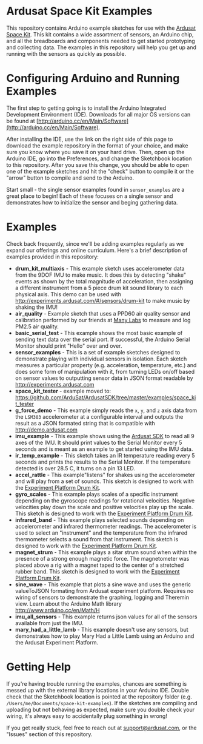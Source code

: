 Ardusat Space Kit Examples
==========================

This repository contains Arduino example sketches for use with the 
[Ardusat Space Kit](http://www.ardusat.com/products). This kit contains a wide assortment of
sensors, an Arduino chip, and all the breadboards and components needed to get started prototyping
and collecting data. The examples in this repository will help you get up and running with the
sensors as quickly as possible.

# Configuring Arduino and Running Examples

The first step to getting going is to install the Arduino Integrated Development Environment (IDE).
Downloads for all major OS versions can be found at
[http://arduino.cc/en/Main/Software](http://arduino.cc/en/Main/Software).

After installing the IDE, use the link on the right side of this page to download the example
repository in the format of your choice, and make sure you know where you save it on your hard
drive. Then, open up the Arduino IDE, go into the Preferences, and change the Sketchbook location to
this repository. After you save this change, you should be able to open one of the example sketches
and hit the "check" button to compile it or the "arrow" button to compile and send to the Arduino.

Start small - the single sensor examples found in `sensor_examples` are a great place to begin! Each
of these focuses on a single sensor and demonstrates how to initialize the sensor and beging gathering
data.

# Examples

Check back frequently, since we'll be adding examples regularly as we expand our offerings and
online curriculum. Here's a brief description of examples provided in this repository:

- **drum_kit_multiaxis** - This example sketch uses accelerometer data from the 9DOF IMU to make
    music. It does this by detecting "shake" events as shown by the total magnitude of acceleration,
    then assigning a different instrument from a 5 piece drum kit sound library to each physical
    axis. This demo can be used with <http://experiments.ardusat.com/#/sensors/drum-kit> to make
    music by shaking the IMU!
- **air_quality** - Example sketch that uses a PPD60 air quality sensor and calibration performed by
    our friends at [Many Labs](http://www.manylabs.org/) to measure and log PM2.5 air quality.
- **basic_serial_test** - This example shows the most basic example of sending text data over the
    serial port. If successful, the Arduino Serial Monitor should print "Hello" over and over.
- **sensor_examples** - This is a set of example sketches designed to demonstrate playing with individual
    sensors in isolation. Each sketch measures a particular property (e.g. acceleration, temperature, etc.)
    and does some form of manipulation with it, from turning LEDs on/off based on sensor values to 
    outputting sensor data in JSON format readable by <http://experiments.ardusat.com>
- **space_kit_tester** - example moved to: <https://github.com/ArduSat/ArdusatSDK/tree/master/examples/space_kit_tester>
- **g_force_demo** - This example simply reads the `x`, `y`, and `z` axis data from the `LSM303`
    accelerometer at a configurable interval and outputs the result as a JSON formated string that
    is compatible with <http://demo.ardusat.com>
- **imu_example** - This example shows using the [Ardusat SDK](http://github.com/ArduSat/ArduSatSDK)
    to read all 9 axes of the IMU. It should print values to the Serial Monitor every 5 seconds and 
    is meant as an example to get started using the IMU data.
- **ir_temp_example** - This sketch takes an IR temperature reading every 5 seconds and prints the 
    results to the Serial Monitor. If the temperature detected is over 28.5 C, it turns on a pin 13
    LED.
- **accel_rattle** - This example"listens" for shakes using the accelerometer and will play from a set
    of sounds. This sketch is designed to work with the
    [Experiment Platform Drum Kit](http://experiments.ardusat.com/#/sensors/drum-kit).
- **gyro_scales** - This example plays scales of a specific instrument depending on the gyroscope
    readings for rotational velocities. Negative velocities play down the scale and positive velocities
    play up the scale. This sketch is designed to work with the
    [Experiment Platform Drum Kit](http://experiments.ardusat.com/#/sensors/drum-kit).
- **infrared_band** - This example plays selected sounds depending on accelerometer and infrared
    thermometer readings. The accelerometer is used to select an "instrument" and the temperature from
    the infrared thermometer selects a sound from that instrument. This sketch is designed to work with
    the [Experiment Platform Drum Kit](http://experiments.ardusat.com/#/sensors/drum-kit).
- **magnet_strum** - This example plays a sitar strum sound when within the presence of a strong enough
    magnetic force. The magnetometer was placed above a rig with a magnet taped to the center of a
    stretched rubber band. This sketch is designed to work with the
    [Experiment Platform Drum Kit](http://experiments.ardusat.com/#/sensors/drum-kit).
- **sine_wave** - This example that plots a sine wave and uses the generic valueToJSON formating from Ardusat
    experiment platform. Requires no wiring of sensors to demonstrate the graphing, logging and Theremin
    view. Learn about the Arduino Math library <http://www.arduino.cc/en/Math/H>
- **imu_all_sensors** - This example returns json values for all of the sensors available from just the IMU.
- **mary_had_a_little_lamb** - This example doesn't use any sensors, but demonstrates how to play
    Mary Had a Little Lamb using an Arduino and the Ardusat Experiment Platform.

# Getting Help

If you're having trouble running the examples, chances are something is messed up with the external
library locations in your Arduino IDE. Double check that the Sketchbook location is pointed at the
repository folder (e.g. `/Users/me/Documents/space-kit-examples`). If the sketches are compiling and
uploading but not behaving as expected, make sure you double check your wiring, it's always easy to
accidentally plug something in wrong!

If you get really stuck, feel free to reach out at <support@ardusat.com>, or the "Issues" section of
this repository.
